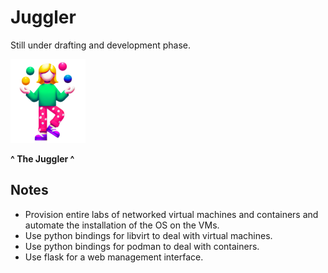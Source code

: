 # Juggler

Still under drafting and development phase.

<img src="docs/images/mascot.png" alt="Juggler Mascot" width="120"/>

**^ The Juggler ^**

## Notes

 - Provision entire labs of networked virtual machines and containers and automate the installation of the OS on the VMs.
 - Use python bindings for libvirt to deal with virtual machines.
 - Use python bindings for podman to deal with containers.
 - Use flask for a web management interface.